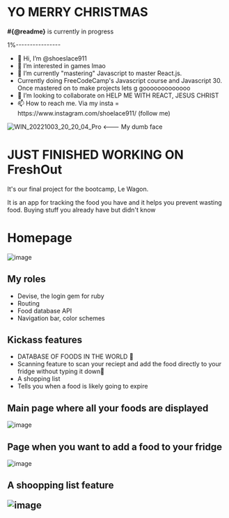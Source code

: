 <h1> YO MERRY CHRISTMAS </h1>
<p> <strong>#{@readme}</strong> is currently in progress </p>
<p> 1%----------------</p> 
<ul>
  <li> 👋 Hi, I’m @shoeslace911 </li>
<li> 👀 I’m interested in games lmao </li>
<li> 🌱 I’m currently "mastering" Javascript to master React.js.</li>
<li> Currently doing FreeCodeCamp's Javascript course and Javascript 30. Once mastered on to make projects lets g gooooooooooooo</li>
<li> 💞️ I’m looking to collaborate on HELP ME WITH REACT, JESUS CHRIST</li>
<li> 📫 How to reach me. Via my insta = https://www.instagram.com/shoelace911/ (follow me)</li>
</ul>

<!---
shoeslace911/shoeslace911 is a ✨ special ✨ repository because its `README.md` (this file) appears on your GitHub profile.
You can click the Previe![WIN_20221003_20_20_04_Pro](https://user-images.githubusercontent.com/98511262/202061229-a73a64e5-3b56-4a37-b44e-ebf71d7a9ae4.jpg)
w link to take a look at your changes.
--->


![WIN_20221003_20_20_04_Pro](https://user-images.githubusercontent.com/98511262/202061372-2e6b4e38-60c0-4698-992a-9c7f61e169d3.jpg) <--- My dumb face

<h1>JUST FINISHED WORKING ON <strong>FreshOut</strong></h1>
<p>It's our final project for the bootcamp, Le Wagon.</p>
<p>It is an app for tracking the food you have and it helps you prevent wasting food. Buying stuff you already have but didn't know</p>
<h1>Homepage</h1>

![image](https://user-images.githubusercontent.com/98511262/205536078-55281a1c-338e-4e7f-bde6-ec482898a6c8.png)

<h2>My roles</h2>
<ul>
  <li>Devise, the login gem for ruby</li>
  <li>Routing</li>
  <li>Food database API</li>
  <li>Navigation bar, color schemes</li>
</ul>
<h2>Kickass features</h2>
<ul>
  <li>DATABASE OF FOODS IN THE WORLD 🥚</li>
  <li>Scanning feature to scan your reciept and add the food directly to your fridge without typing it down🧾</li>
  <li>A shopping list</li>
  <li>Tells you when a food is likely going to expire</li>
</ul>
<h2>Main page where all your foods are displayed</h2>

![image](https://user-images.githubusercontent.com/98511262/205536478-342b1d28-35a0-42ad-998b-3dc8ed71f0ec.png)

<h2>Page when you want to add a food to your fridge</h2>

![image](https://user-images.githubusercontent.com/98511262/205536574-4fa1bdd6-6cbd-43cb-af59-b517461c5a17.png)

<h2>A shoopping list feature</li>

![image](https://user-images.githubusercontent.com/98511262/205537186-a213b396-a79a-4e6e-b83a-5a5106dcc074.png)

